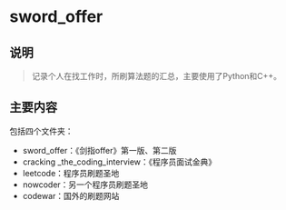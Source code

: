 # sword_offer
## 说明

> 记录个人在找工作时，所刷算法题的汇总，主要使用了Python和C++。

## 主要内容

包括四个文件夹：

- sword_offer：《剑指offer》第一版、第二版
- cracking _the_coding_interview：《程序员面试金典》
- leetcode：程序员刷题圣地
- nowcoder：另一个程序员刷题圣地
- codewar：国外的刷题网站